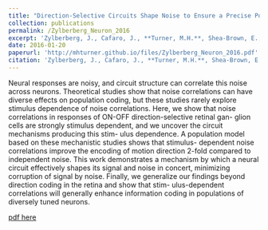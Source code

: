 ```yaml
---
title: "Direction-Selective Circuits Shape Noise to Ensure a Precise Population Code"
collection: publications
permalink: /Zylberberg_Neuron_2016
excerpt: 'Zylberberg, J., Cafaro, J., **Turner, M.H.**, Shea-Brown, E., & Rieke, F. (2016). &quot;Direction-Selective Circuits Shape Noise to Ensure a Precise Population Code.&quot; <i>Neuron 1</i>. 89(369-383).'
date: 2016-01-20
paperurl: 'http://mhturner.github.io/files/Zylberberg_Neuron_2016.pdf'
citation: 'Zylberberg, J., Cafaro, J., **Turner, M.H.**, Shea-Brown, E., & Rieke, F. (2016). &quot;Direction-Selective Circuits Shape Noise to Ensure a Precise Population Code.&quot; <i>Neuron 1</i>. 89(369-383).'
---
```

Neural responses are noisy, and circuit structure
can correlate this noise across neurons. Theoretical
studies show that noise correlations can have
diverse effects on population coding, but these
studies rarely explore stimulus dependence of noise
correlations. Here, we show that noise correlations in
responses of ON-OFF direction-selective retinal gan-
glion cells are strongly stimulus dependent, and we
uncover the circuit mechanisms producing this stim-
ulus dependence. A population model based on
these mechanistic studies shows that stimulus-
dependent noise correlations improve the encoding
of motion direction 2-fold compared to independent
noise. This work demonstrates a mechanism by
which a neural circuit effectively shapes its signal
and noise in concert, minimizing corruption of signal
by noise. Finally, we generalize our findings beyond
direction coding in the retina and show that stim-
ulus-dependent correlations will generally enhance
information coding in populations of diversely tuned
neurons.

[pdf here](http://mhturner.github.io/files/Zylberberg_Neuron_2016.pdf)
